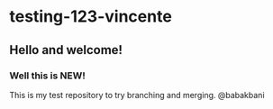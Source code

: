 # testing-123-vincente

## Hello and welcome!

### Well this is NEW!

This is my test repository to try branching and merging. 
@babakbani
